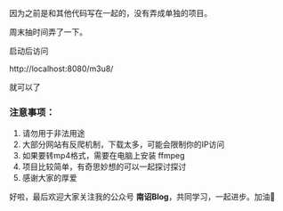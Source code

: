 因为之前是和其他代码写在一起的，没有弄成单独的项目。

周末抽时间弄了一下。

启动后访问 

http://localhost:8080/m3u8/

就可以了



### 注意事项：

1. 请勿用于非法用途
2. 大部分网站有反爬机制，下载太多，可能会限制你的IP访问
3. 如果要转mp4格式，需要在电脑上安装 ffmpeg
4. 项目比较简单，有奇思妙想的可以一起探讨探讨
5. 感谢大家的厚爱

好啦，最后欢迎大家关注我的公众号 **南诏Blog**，共同学习，一起进步。加油🤣